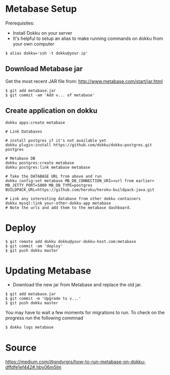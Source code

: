 # Metabase Setup


Prerequisites:
- Install Dokku on your server
- It's helpful to setup an alias to make running commands on dokku from your own computer

`$ alias dokku='ssh -t dokku@your-ip'`


## Download Metabase jar

Get the most recent JAR file from: http://www.metabase.com/start/jar.html

	$ git add metabase.jar
	$ git commit -am 'Add v... of metabase'

## Create application on dokku
```
dokku apps:create metabase

# Link Databases

# install postgres if it's not available yet
dokku plugin:install https://github.com/dokku/dokku-postgres.git postgres

# Metabase DB
dokku postgres:create metabase
dokku postgres:link metabase metabase

# Take the DATABASE URL from above and run
dokku config:set metabase MB_DB_CONNECTION_URI=<url from earlier> MB_JETTY_PORT=5000 MB_DB_TYPE=postgres BUILDPACK_URL=https://github.com/heroku/heroku-buildpack-java.git

# Link any interesting database from other dokku containers
dokku mysql:link your-other-dokku-app metabase
# Note the urls and add them to the metabase dashboard.
```

# Deploy
```
$ git remote add dokku dokku@your-dokku-host.com:metabase
$ git commit -am 'deploy'
$ git push dokku master
```

# Updating Metabase

- Download the new jar from Metabase and replace the old jar.

```
$ git add metabase.jar
$ git commit -m 'Upgrade to v...'
$ git push dokku master
```

You may have to wait a few moments for migrations to run. To check on the progress run the following commnad

	$ dokku logs metabase

# Source
https://medium.com/@sndyrgrs/how-to-run-metabase-on-dokku-dffdfe1ef442#.hby06m5lm
